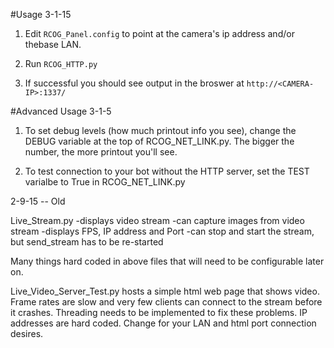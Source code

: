 #Usage 3-1-15

1. Edit `RCOG_Panel.config` to point at the camera's ip address and/or thebase LAN. 

2. Run `RCOG_HTTP.py`

3. If successful you should see output in the broswer at `http://<CAMERA-IP>:1337/` 

#Advanced Usage 3-1-5
1. To set debug levels (how much printout info you see), change the DEBUG variable at the top of RCOG_NET_LINK.py.  The bigger the number, the more printout you'll see.

2. To test connection to your bot without the HTTP server, set the TEST varialbe to True in RCOG_NET_LINK.py

2-9-15 -- Old

Live_Stream.py
  -displays video stream
  -can capture images from video stream
  -displays FPS, IP address and Port
  -can stop and start the stream, but send_stream has to be re-started

Many things hard coded in above files that will need to be configurable later on.

Live_Video_Server_Test.py hosts a simple html web page that shows video.  Frame rates are slow and very few clients can connect to the stream before it crashes.  Threading needs to be implemented to fix these problems.  IP addresses are hard coded.  Change for your LAN and html port connection desires.
